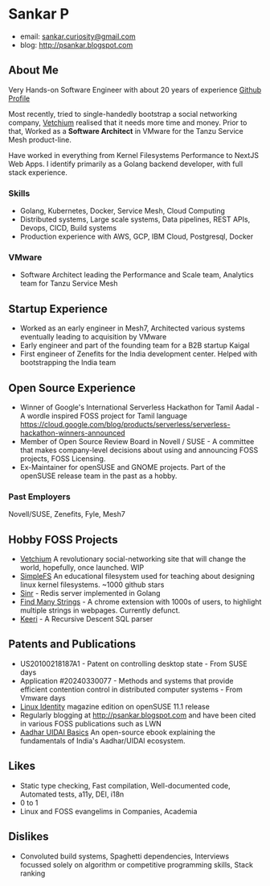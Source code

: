 # Sankar P

* email: sankar.curiosity@gmail.com
* blog: http://psankar.blogspot.com

## About Me
Very Hands-on Software Engineer with about 20 years of experience [Github Profile](https://github.com/psankar/)

Most recently, tried to single-handedly bootstrap a social networking company, [Vetchium](https://github.com/vetchium/vetchium) realised that it needs more time and money. Prior to that, Worked as a **Software Architect** in VMware for the Tanzu Service Mesh product-line.

Have worked in everything from Kernel Filesystems Performance to NextJS Web Apps. I identify primarily as a Golang backend developer, with full stack experience.

### Skills
* Golang, Kubernetes, Docker, Service Mesh, Cloud Computing
* Distributed systems, Large scale systems, Data pipelines, REST APIs, Devops, CICD, Build systems
* Production experience with AWS, GCP, IBM Cloud, Postgresql, Docker

### VMware
* Software Architect leading the Performance and Scale team, Analytics team for Tanzu Service Mesh

## Startup Experience
* Worked as an early engineer in Mesh7, Architected various systems eventually leading to acquisition by VMware
* Early engineer and part of the founding team for a B2B startup Kaigal
* First engineer of Zenefits for the India development center. Helped with bootstrapping the India team

## Open Source Experience
* Winner of Google's International Serverless Hackathon for Tamil Aadal - A wordle inspired FOSS project for Tamil language https://cloud.google.com/blog/products/serverless/serverless-hackathon-winners-announced
* Member of Open Source Review Board in Novell / SUSE - A committee that makes company-level decisions about using and announcing FOSS projects, FOSS Licensing.
* Ex-Maintainer for openSUSE and GNOME projects. Part of the openSUSE release team in the past as a hobby.

### Past Employers
Novell/SUSE, Zenefits, Fyle, Mesh7

## Hobby FOSS Projects
* [Vetchium](https://github.com/vetchium) A revolutionary social-networking site that will change the world, hopefully, once launched. WIP
* [SimpleFS](https://github.com/psankar/simplefs) An educational filesystem used for teaching about designing linux kernel filesystems. ~1000 github stars
* [Sinr](https://github.com/psankar/sinr) - Redis server implemented in Golang
* [Find Many Strings](https://github.com/psankar/find-many-strings) - A chrome extension with 1000s of users, to highlight multiple strings in webpages. Currently defunct.
* [Keeri](https://github.com/psankar/keeri) - A Recursive Descent SQL parser

## Patents and Publications
* US20100218187A1 - Patent on controlling desktop state - From SUSE days
* Application #20240330077 - Methods and systems that provide efficient contention control in distributed computer systems - From Vmware days
* [Linux Identity](http://www.linuxidentity.com/us/index.php?name=News&file=article&sid=5032) magazine edition on openSUSE 11.1 release
* Regularly blogging at http://psankar.blogspot.com and have been cited in various FOSS publications such as LWN
* [Aadhar UIDAI Basics](https://www.amazon.in/Aadhar-UIDAI-Basics-SANKAR-P-ebook/dp/B07FM54B3Y/) An open-source ebook explaining the fundamentals of India's Aadhar/UIDAI ecosystem.

## Likes
* Static type checking, Fast compilation, Well-documented code, Automated tests, a11y, DEI, i18n
* 0 to 1
* Linux and FOSS evangelims in Companies, Academia

## Dislikes
* Convoluted build systems, Spaghetti dependencies, Interviews focussed solely on algorithm or competitive programming skills, Stack ranking
